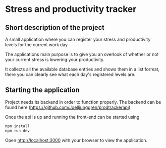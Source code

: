 # Stress and productivity tracker

## Short description of the project
A small application where you can register your stress and productivity levels for the current work day.

The applications main purpose is to give you an overlook of whether or not your current stress is lowering your productivity.

It collects all the available database entries and shows them in a list format, there you can clearly see what each day's registered levels are.

## Starting the application
Project needs its backend in order to function properly.
The backend can be found here (https://github.com/Joelljunggren/prodtrackerapi)

Once the api is up and running the front-end can be started using
```bash
npm install
npm run dev
```

Open [http://localhost:3000](http://localhost:3000) with your browser to view the application.
